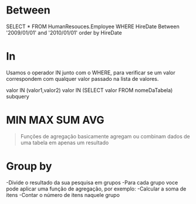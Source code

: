 # Between
SELECT * FROM HumanResouces.Employee 
WHERE HireDate Between '2009/01/01' and '2010/01/01'
order by HireDate

# In
Usamos o operador IN junto com o WHERE, 
para verificar se um valor correspondem com qualquer valor passado na lista de valores.

valor IN (valor1,valor2)
valor IN (SELECT valor FROM nomeDaTabela) subquery

# MIN MAX SUM AVG

>Funções de agregação basicamente agregam ou combinam dados de uma tabela em apenas um resultado


# Group by
-Divide o resultado da sua pesquisa em grupos
-Para cada grupo voce pode aplicar uma função de agregação, por exemplo:
    -Calcular a soma de itens
    -Contar o número de itens naquele grupo

